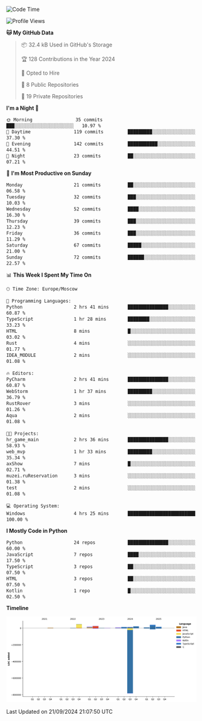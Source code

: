 <!--START_SECTION:waka-->
![Code Time](http://img.shields.io/badge/Code%20Time-523%20hrs%201%20min-blue)

![Profile Views](http://img.shields.io/badge/Profile%20Views-4-blue)

**🐱 My GitHub Data** 

> 📦 32.4 kB Used in GitHub's Storage 
 > 
> 🏆 128 Contributions in the Year 2024
 > 
> 💼 Opted to Hire
 > 
> 📜 8 Public Repositories 
 > 
> 🔑 19 Private Repositories 
 > 
**I'm a Night 🦉** 

```text
🌞 Morning                35 commits          ███░░░░░░░░░░░░░░░░░░░░░░   10.97 % 
🌆 Daytime                119 commits         █████████░░░░░░░░░░░░░░░░   37.30 % 
🌃 Evening                142 commits         ███████████░░░░░░░░░░░░░░   44.51 % 
🌙 Night                  23 commits          ██░░░░░░░░░░░░░░░░░░░░░░░   07.21 % 
```
📅 **I'm Most Productive on Sunday** 

```text
Monday                   21 commits          ██░░░░░░░░░░░░░░░░░░░░░░░   06.58 % 
Tuesday                  32 commits          ███░░░░░░░░░░░░░░░░░░░░░░   10.03 % 
Wednesday                52 commits          ████░░░░░░░░░░░░░░░░░░░░░   16.30 % 
Thursday                 39 commits          ███░░░░░░░░░░░░░░░░░░░░░░   12.23 % 
Friday                   36 commits          ███░░░░░░░░░░░░░░░░░░░░░░   11.29 % 
Saturday                 67 commits          █████░░░░░░░░░░░░░░░░░░░░   21.00 % 
Sunday                   72 commits          ██████░░░░░░░░░░░░░░░░░░░   22.57 % 
```


📊 **This Week I Spent My Time On** 

```text
🕑︎ Time Zone: Europe/Moscow

💬 Programming Languages: 
Python                   2 hrs 41 mins       ███████████████░░░░░░░░░░   60.87 % 
TypeScript               1 hr 28 mins        ████████░░░░░░░░░░░░░░░░░   33.23 % 
HTML                     8 mins              █░░░░░░░░░░░░░░░░░░░░░░░░   03.02 % 
Rust                     4 mins              ░░░░░░░░░░░░░░░░░░░░░░░░░   01.77 % 
IDEA_MODULE              2 mins              ░░░░░░░░░░░░░░░░░░░░░░░░░   01.08 % 

🔥 Editors: 
PyCharm                  2 hrs 41 mins       ███████████████░░░░░░░░░░   60.87 % 
WebStorm                 1 hr 37 mins        █████████░░░░░░░░░░░░░░░░   36.79 % 
RustRover                3 mins              ░░░░░░░░░░░░░░░░░░░░░░░░░   01.26 % 
Aqua                     2 mins              ░░░░░░░░░░░░░░░░░░░░░░░░░   01.08 % 

🐱‍💻 Projects: 
hr_game_main             2 hrs 36 mins       ███████████████░░░░░░░░░░   58.93 % 
web_mvp                  1 hr 33 mins        █████████░░░░░░░░░░░░░░░░   35.34 % 
axShow                   7 mins              █░░░░░░░░░░░░░░░░░░░░░░░░   02.71 % 
muzei.ruReservation      3 mins              ░░░░░░░░░░░░░░░░░░░░░░░░░   01.38 % 
test                     2 mins              ░░░░░░░░░░░░░░░░░░░░░░░░░   01.08 % 

💻 Operating System: 
Windows                  4 hrs 25 mins       █████████████████████████   100.00 % 
```

**I Mostly Code in Python** 

```text
Python                   24 repos            ███████████████░░░░░░░░░░   60.00 % 
JavaScript               7 repos             ████░░░░░░░░░░░░░░░░░░░░░   17.50 % 
TypeScript               3 repos             ██░░░░░░░░░░░░░░░░░░░░░░░   07.50 % 
HTML                     3 repos             ██░░░░░░░░░░░░░░░░░░░░░░░   07.50 % 
Kotlin                   1 repo              █░░░░░░░░░░░░░░░░░░░░░░░░   02.50 % 
```



**Timeline**

![Lines of Code chart](https://raw.githubusercontent.com/adlemx/adlemx/main/assets/bar_graph.png)


 Last Updated on 21/09/2024 21:07:50 UTC
<!--END_SECTION:waka-->
